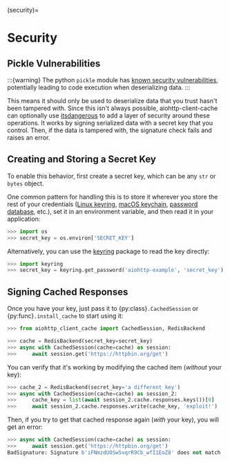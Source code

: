 (security)=

# Security

## Pickle Vulnerabilities

:::{warning}
The python `pickle` module has [known security vulnerabilities](https://docs.python.org/3/library/pickle.html),
potentially leading to code execution when deserializing data.
:::

This means it should only be used to deserialize data that you trust hasn't been tampered with.
Since this isn't always possible, aiohttp-client-cache can optionally use
[itsdangerous](https://itsdangerous.palletsprojects.com) to add a layer of security around these operations.
It works by signing serialized data with a secret key that you control. Then, if the data is tampered
with, the signature check fails and raises an error.

## Creating and Storing a Secret Key

To enable this behavior, first create a secret key, which can be any `str` or `bytes` object.

One common pattern for handling this is to store it wherever you store the rest of your credentials
([Linux keyring](https://itsfoss.com/ubuntu-keyring),
[macOS keychain](https://support.apple.com/guide/mac-help/use-keychains-to-store-passwords-mchlf375f392/mac),
[password database](https://keepassxc.org), etc.),
set it in an environment variable, and then read it in your application:

```python
>>> import os
>>> secret_key = os.environ['SECRET_KEY']
```

Alternatively, you can use the [keyring](https://keyring.readthedocs.io) package to read the key
directly:

```python
>>> import keyring
>>> secret_key = keyring.get_password('aiohttp-example', 'secret_key')
```

## Signing Cached Responses

Once you have your key, just pass it to {py:class}`.CachedSession` or {py:func}`.install_cache` to start using it:

```python
>>> from aiohttp_client_cache import CachedSession, RedisBackend

>>> cache = RedisBackend(secret_key=secret_key)
>>> async with CachedSession(cache=cache) as session:
>>>     await session.get('https://httpbin.org/get')
```

You can verify that it's working by modifying the cached item (_without_ your key):

```python
>>> cache_2 = RedisBackend(secret_key='a different key')
>>> async with CachedSession(cache=cache) as session_2:
>>>     cache_key = list(await session_2.cache.responses.keys())[0]
>>>     await session_2.cache.responses.write(cache_key, 'exploit!')
```

Then, if you try to get that cached response again (_with_ your key), you will get an error:

```python
>>> async with CachedSession(cache=cache) as session:
>>>     await session.get('https://httpbin.org/get')
BadSignature: Signature b'iFNmzdUOSw5vqrR9Cb_wfI1EoZ8' does not match
```
